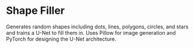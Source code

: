 # Shape Filler
Generates random shapes including dots, lines, polygons, circles, and stars and trains a U-Net to fill them in.
Uses Pillow for image generation and PyTorch for designing the U-Net architecture.

